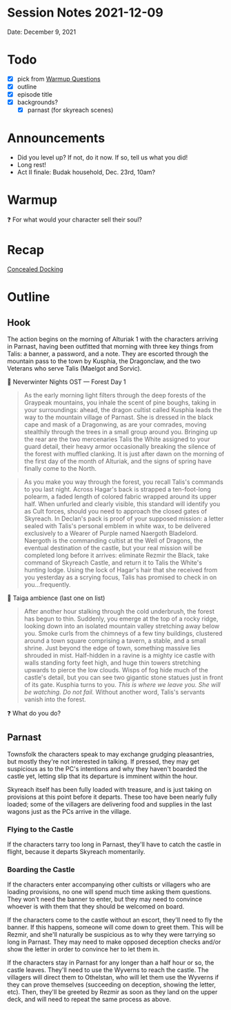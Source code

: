 # Session Notes 2021-12-09

Date: December 9, 2021

# Todo

- [x]  pick from [Warmup Questions](../%F0%9F%A7%B0%20Toolbox/%E2%9D%93%20Warmup%20Questions.md)
- [x]  outline
- [x]  episode title
- [x]  backgrounds?
    - [x]  parnast (for skyreach scenes)

# Announcements

- Did you level up? If not, do it now. If so, tell us what you did!
- Long rest!
- Act II finale: Budak household, Dec. 23rd, 10am?

# Warmup

<aside>
❓ For what would your character sell their soul?

</aside>

# Recap

[Concealed Docking](../Adventure%20Log/%F0%9F%94%8C%20Concealed%20Docking.md) 

# Outline

## Hook

The action begins on the morning of Alturiak 1 with the characters arriving in Parnast, having been outfitted that morning with three key things from Talis: a banner, a password, and a note. They are escorted through the mountain pass to the town by Kusphia, the Dragonclaw, and the two Veterans who serve Talis (Maelgot and Sorvic).

<aside>
🎵 Neverwinter Nights OST — Forest Day 1

</aside>

> As the early morning light filters through the deep forests of the Graypeak mountains, you inhale the scent of pine boughs, taking in your surroundings: ahead, the dragon cultist called Kusphia leads the way to the mountain village of Parnast. She is dressed in the black cape and mask of a Dragonwing, as are your comrades, moving stealthily through the trees in a small group around you. Bringing up the rear are the two mercenaries Talis the White assigned to your guard detail, their heavy armor occasionally breaking the silence of the forest with muffled clanking. It is just after dawn on the morning of the first day of the month of Alturiak, and the signs of spring have finally come to the North.
> 

> As you make you way through the forest, you recall Talis's commands to you last night. Across Hagar's back is strapped a ten-foot-long polearm, a faded length of colored fabric wrapped around its upper half. When unfurled and clearly visible, this standard will identify you as Cult forces, should you need to approach the closed gates of Skyreach. In Declan's pack is proof of your supposed mission: a letter sealed with Talis's personal emblem in white wax, to be delivered exclusively to a Wearer of Purple named Naergoth Bladelord. Naergoth is the commanding cultist at the Well of Dragons, the eventual destination of the castle, but your real mission will be completed long before it arrives: eliminate Rezmir the Black, take command of Skyreach Castle, and return it to Talis the White's hunting lodge. Using the lock of Hagar's hair that she received from you yesterday as a scrying focus, Talis has promised to check in on you...frequently.
> 

<aside>
🎵 Taiga ambience (last one on list)

</aside>

> After another hour stalking through the cold underbrush, the forest has begun to thin. Suddenly, you emerge at the top of a rocky ridge, looking down into an isolated mountain valley stretching away below you. Smoke curls from the chimneys of a few tiny buildings, clustered around a town square comprising a tavern, a stable, and a small shrine. Just beyond the edge of town, something massive lies shrouded in mist. Half-hidden in a ravine is a mighty ice castle with walls standing forty feet high, and huge thin towers stretching upwards to pierce the low clouds. Wisps of fog hide much of the castle's detail, but you can see two gigantic stone statues just in front of its gate. Kusphia turns to you. *This is where we leave you. She will be watching. Do not fail.* Without another word, Talis's servants vanish into the forest.
> 

<aside>
❓ What do you do?

</aside>

## Parnast

Townsfolk the characters speak to may exchange grudging pleasantries, but mostly they're not interested in talking. If pressed, they may get suspicious as to the PC's intentions and why they haven't boarded the castle yet, letting slip that its departure is imminent within the hour.

Skyreach itself has been fully loaded with treasure, and is just taking on provisions at this point before it departs. These too have been nearly fully loaded; some of the villagers are delivering food and supplies in the last wagons just as the PCs arrive in the village.

### Flying to the Castle

If the characters tarry too long in Parnast, they'll have to catch the castle in flight, because it departs Skyreach momentarily.

### Boarding the Castle

If the characters enter accompanying other cultists or villagers who are loading provisions, no one will spend much time asking them questions. They won't need the banner to enter, but they may need to convince whoever is with them that they should be welcomed on board.

If the characters come to the castle without an escort, they'll need to fly the banner. If this happens, someone will come down to greet them. This will be Rezmir, and she'll naturally be suspicious as to why they were tarrying so long in Parnast. They may need to make opposed deception checks and/or show the letter in order to convince her to let them in.

If the characters stay in Parnast for any longer than a half hour or so, the castle leaves. They'll need to use the Wyverns to reach the castle. The villagers will direct them to Othelstan, who will let them use the Wyverns if they can prove themselves (succeeding on deception, showing the letter, etc). Then, they'll be greeted by Rezmir as soon as they land on the upper deck, and will need to repeat the same process as above.